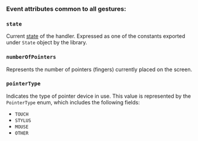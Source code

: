 ### Event attributes common to all gestures:

### `state`

Current [state](/docs/fundamentals/states-events) of the handler. Expressed as one of the constants exported under `State` object by the library.

### `numberOfPointers`

Represents the number of pointers (fingers) currently placed on the screen.

### `pointerType`
Indicates the type of pointer device in use. This value is represented by the `PointerType` enum, which includes the following fields:

- `TOUCH`
- `STYLUS`
- `MOUSE`
- `OTHER`